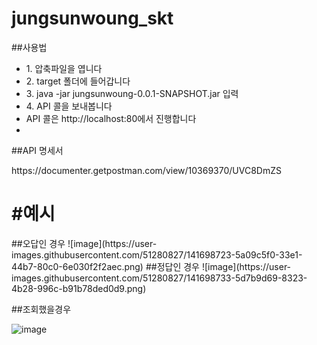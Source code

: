 # jungsunwoung_skt

##사용법


<ul>
  <li>1. 압축파일을 엽니다</li>
    <li>2. target 폴더에 들어갑니다</li>
    <li>3. java -jar jungsunwoung-0.0.1-SNAPSHOT.jar 입력</li>
    <li>4. API 콜을 보내봅니다</li>
  <li>API 콜은 http://localhost:80에서 진행합니다</li>
    <li></li>
</ul>  


##API 명세서
</ul>
https://documenter.getpostman.com/view/10369370/UVC8DmZS
</ul>

<h1>#예시</h1>
##오답인 경우
![image](https://user-images.githubusercontent.com/51280827/141698723-5a09c5f0-33e1-44b7-80c0-6e030f2f2aec.png)
##정답인 경우
![image](https://user-images.githubusercontent.com/51280827/141698733-5d7b9d69-8323-4b28-996c-b91b78ded0d9.png)

##조회했을경우

![image](https://user-images.githubusercontent.com/51280827/141698792-e37a5765-913f-430a-84dc-63393e5b2dec.png)

